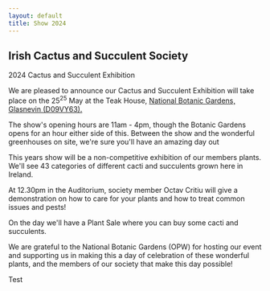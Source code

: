 ```yaml
---
layout: default
title: Show 2024
---
```

<div class="pagebackground clearfix">
    <div class="main_wrapper secondary">
        <section class="background_pages">
            <div class="contact_header">
                <h2>Irish Cactus and Succulent Society
                </h2>
                <p class="moto">2024 Cactus and Succulent Exhibition</p>
            </div>
        </section>
        <section class="section_about clearfix">
            <div class="left">
                <p>We are pleased to announce our Cactus and Succulent Exhibition will take place on the 25<sup>25</sup> May at the Teak House, <a href="https://www.botanicgardens.ie/">National Botanic Gardens, Glasnevin (D09VY63).</a></p>
		<p>The show's opening hours are 11am - 4pm, though the Botanic Gardens opens for an hour either side of this. Between the show and the wonderful greenhouses on site, we're sure you'll have an amazing day out</p>
		<p>This years show will be a non-competitive exhibition of our members plants. We'll see 43 categories of different cacti and succulents grown here in Ireland.</p>
		<p>At 12.30pm in the Auditorium, society member Octav Critiu will give a demonstration on how to care for your plants and how to treat common issues and pests!</p>
                <p>On the day we'll have a Plant Sale where you can buy some cacti and succulents.</p>
                <p>We are grateful to the National Botanic Gardens (OPW) for hosting our event and supporting us in making this a day of celebration of these wonderful plants, and the members of our society that make this day possible!</p>
            </div>
	    <div class="right">
		<p>Test</p>
            </div>
        </section>
    </div>
</div>
